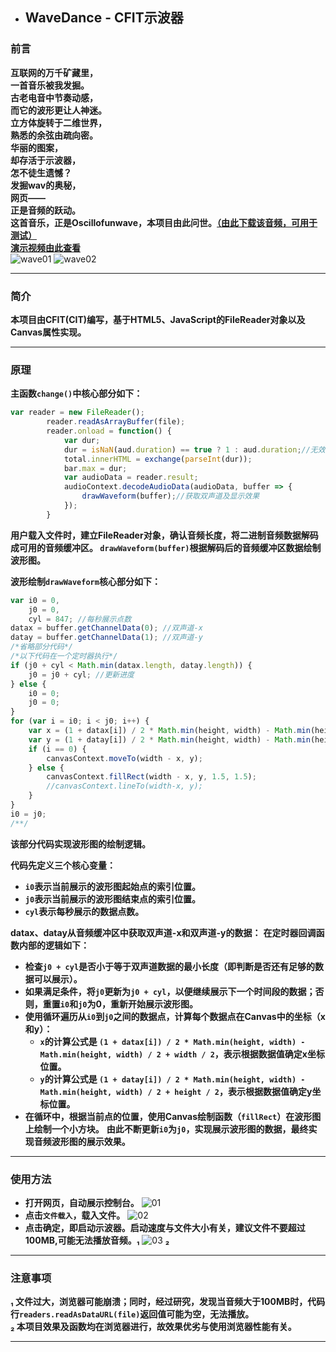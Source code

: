 - ## **WaveDance - CFIT示波器**
### **前言**
**互联网的万千矿藏里，**  
**一首音乐被我发掘。**  
**古老电音中节奏动感，**  
**而它的波形更让人神迷。**  
**立方体旋转于二维世界，**  
**熟悉的余弦由疏向密。**  
**华丽的图案，**  
**却存活于示波器，**  
**怎不徒生遗憾？**  
**发掘wav的奥秘，**  
**网页——**  
**正是音频的跃动。**  
**这首音乐，正是Oscillofunwave，本项目由此问世。[（由此下载该音频，可用于测试）](https://raw.gitmirror.com/CFITCorporation/cfitpic/main/oscillofun-wave.wav "由此下载该音频")**  
**[演示视频由此查看](https://www.bilibili.com/video/BV1yz4y1v73L "演示视频由此查看")**  
![wave01](https://img.suze666.top/i/2023/08/14/64d9b1610242b.png)
![wave02](https://img.suze666.top/i/2023/08/14/64d9b16239650.png)
****
### **简介**
**本项目由CFIT(CIT)编写，基于HTML5、JavaScript的FileReader对象以及Canvas属性实现。**
****
### **原理**
**主函数`change()`中核心部分如下：**
```javascript
var reader = new FileReader();
        reader.readAsArrayBuffer(file);
        reader.onload = function() {
            var dur;
            dur = isNaN(aud.duration) == true ? 1 : aud.duration;//无效音频文件默认长度1
            total.innerHTML = exchange(parseInt(dur));
            bar.max = dur;
            var audioData = reader.result;
            audioContext.decodeAudioData(audioData, buffer => {
                drawWaveform(buffer);//获取双声道及显示效果
            });
        }
```
**用户载入文件时，建立FileReader对象，确认音频长度，将二进制音频数据解码成可用的音频缓冲区。
`drawWaveform(buffer)`根据解码后的音频缓冲区数据绘制波形图。**

**波形绘制`drawWaveform`核心部分如下：**
```javascript
var i0 = 0,
    j0 = 0,
    cyl = 847; //每秒展示点数
datax = buffer.getChannelData(0); //双声道-x
datay = buffer.getChannelData(1); //双声道-y
/*省略部分代码*/
/*以下代码在一个定时器执行*/
if (j0 + cyl < Math.min(datax.length, datay.length)) {
    j0 = j0 + cyl; //更新进度
} else {
    i0 = 0;
    j0 = 0;
}
for (var i = i0; i < j0; i++) {
    var x = (1 + datax[i]) / 2 * Math.min(height, width) - Math.min(height, width) / 2 + width / 2;
    var y = (1 + datay[i]) / 2 * Math.min(height, width) - Math.min(height, width) / 2 + height / 2;
    if (i == 0) {
        canvasContext.moveTo(width - x, y);
    } else {
        canvasContext.fillRect(width - x, y, 1.5, 1.5);
        //canvasContext.lineTo(width-x, y);
    }
}
i0 = j0;
/**/
```
**该部分代码实现波形图的绘制逻辑。**

**代码先定义三个核心变量：**
- **`i0`表示当前展示的波形图起始点的索引位置。**
- **`j0`表示当前展示的波形图结束点的索引位置。**
- **`cyl`表示每秒展示的数据点数。**

**datax、datay从音频缓冲区中获取双声道-x和双声道-y的数据：**
**在定时器回调函数内部的逻辑如下：**
-  **检查`j0 + cyl`是否小于等于双声道数据的最小长度（即判断是否还有足够的数据可以展示）。**
- **如果满足条件，将`j0`更新为`j0 + cyl`，以便继续展示下一个时间段的数据；否则，重置`i0`和`j0`为0，重新开始展示波形图。**
-  **使用循环遍历从`i0`到`j0`之间的数据点，计算每个数据点在Canvas中的坐标（x和y）：**
   - **`x`的计算公式是 `(1 + datax[i]) / 2 * Math.min(height, width) - Math.min(height, width) / 2 + width / 2`，表示根据数据值确定x坐标位置。**
   - **`y`的计算公式是 `(1 + datay[i]) / 2 * Math.min(height, width) - Math.min(height, width) / 2 + height / 2`，表示根据数据值确定y坐标位置。**
-  **在循环中，根据当前点的位置，使用Canvas绘制函数（`fillRect`）在波形图上绘制一个小方块。**
**由此不断更新`i0`为`j0`，实现展示波形图的数据，最终实现音频波形图的展示效果。**
****
### **使用方法**
- **打开网页，自动展示控制台。**
![01](https://img.suze666.top/i/2023/08/14/64d9bd90b2e1f.png)
- **点击`文件载入`，载入文件。**
![02](https://img.suze666.top/i/2023/08/14/64d9bdf688848.png)
- **点击确定，即启动示波器。启动速度与文件大小有关，建议文件不要超过100MB,可能无法播放音频。₁**
![03](https://img.suze666.top/i/2023/08/14/64d9bea26729b.png)
**₂**
****
### **注意事项**
**₁ 文件过大，浏览器可能崩溃；同时，经过研究，发现当音频大于100MB时，代码行`readers.readAsDataURL(file)`返回值可能为空，无法播放。**  
**₂ 本项目效果及函数均在浏览器进行，故效果优劣与使用浏览器性能有关。**
****
